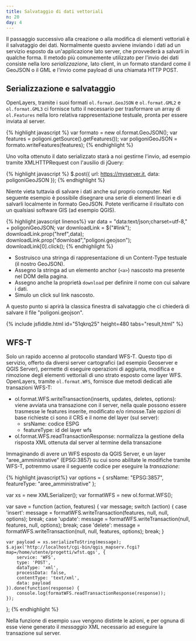 ```yaml
---
title: Salvataggio di dati vettoriali
n: 20
day: 4
---
```

Il passaggio successivo alla creazione o alla modifica di elementi vettoriali è il salvataggio dei dati. Normalmente questo avviene inviando i dati ad un servizio esposto da un'applicazione lato server, che provvederà a salvarli in qualche forma. Il metodo più comunemente utilizzato per l'invio dei dati consiste nella loro _serializzazione_, lato client, in un formato standard come il GeoJSON o il GML e l'invio come payload di una chiamata HTTP POST.

## Serializzazione e salvataggio ##
OpenLayers, tramite i suoi formati `ol.format.GeoJSON` e `ol.format.GML2` e `ol.format.GML3` ci fornisce tutto il necessario per trasformare un array di `ol.Features` nella loro relativa rappresentazione testuale, pronta per essere inviata al server.

{% highlight javascript %}
var formato = new ol.format.GeoJSON();
var features = poligoni.getSource().getFeatures());
var poligoniGeoJSON = formato.writeFeatures(features);
{% endhighlight %}

Uno volta ottenuto il dato serializzato starà a noi gestirne l'invio, ad esempio tramite XMLHTTPRequest con l'ausilio di jQuery:

{% highlight javascript %}
$.post({
    url: https://myserver.it,
    data: poligoniGeoJSON
});
{% endhighlight %}

Niente vieta tuttavia di salvare i dati anche sul proprio computer. Nel seguente esempio è possibile disegnare una serie di elementi lineari e di salvarli localmente in formato GeoJSON. Potete verificarne il risultato con un qualsiasi software GIS (ad esempio QGIS).

{% highlight javascript linenos%}
var data = "data:text/json;charset=utf-8," + poligoniGeoJSON;
var downloadLink = $("#link");
downloadLink.prop("href",data);
downloadLink.prop("download","poligoni.geojson");
downloadLink[0].click();
{% endhighlight %}

* Sostruisco una stringa di rappresentazione di un Content-Type testuale (il nostro GeoJSON).
* Assegno la stringa ad un elemento anchor (`<a>`) nascosto ma presente nel DOM della pagina.
* Assegno anche la proprietà `download` per definire il nome con cui salvare i dati.
* Simulo un click sul link nascosto.

A questo punto si aprirà la classica finestra di salvataggio che ci chiederà di salvare il file "poligoni.geojson".

{% include jsfiddle.html id="51qkrq25" height=480 tabs="result,html" %}

## WFS-T ##
Solo un rapido accenno al protocollo standard WFS-T. Questo tipo di servizio, offerto da diversi server cartografici (ad esempio Geoserver e QGIS Server), permette di eseguire operazioni di aggiunta, modifica e rimozione degli elementi vettoriali di uno strato esposto come layer WFS.
OpenLayers, tramite `ol.format.WFS`, fornisce due metodi dedicati alle transazioni WFS-T:

* ol.format.WFS.writeTransaction(inserts, updates, deletes, options): viene avviata una transazione con il server, nella quale possono essere trasmesse le features inserite, modificato e/o rimosse.Tale opzioni di base richieste ci sono il CRS e il nome del layer (sul server):
  * srsName: codice ESPG
  * featureType: id del layer wfs
* ol.format.WFS.readTransactionResponse: normalizza la gestione della risposta XML ottenuta dal server al termine della transazione
  
Immaginando di avere un WFS esposto da QGIS Server, e un layer "aree_amministrative" (EPSG:3857) su cui sono abilitate le modifiche tramite WFS-T, potremmo usare il seguente codice per eseguire la _transazione_:

{% highlight javascript%}
var options = {
    srsName: "EPSG:3857", 
    featureType: "aree_amministrative"
};

var xs = new XMLSerializer();
var formatWFS = new ol.format.WFS();

var save = function (action, features) {
    var message;
    switch (action) {
        case 'insert':
            message = formatWFS.writeTransaction(features, null, null, options);
            break;
        case 'update':
            message = formatWFS.writeTransaction(null, features, null, options);
            break;
        case 'delete':
            message = formatWFS.writeTransaction(null, null, features, options);
            break;
    }
    
    var payload = xs.serializeToString(message);
    $.ajax('http://localhost/cgi-bin/qgis_mapserv.fcgi?map=/home/utente/progetti/wfst.qgs', {
        service: 'WFS',
        type: 'POST',
        dataType: 'xml',
        processData: false,
        contentType: 'text/xml',
        data: payload
    }).done(function(response) {
        console.log(formatWFS.readTransactionResponse(response));
    });
};
{% endhighlight %}

Nella funzione di esempio `save` vengono distinte le azioni, e per ognuna di esse viene generato il _messaggio_ XML necessario ad eseguire la transazione sul server.